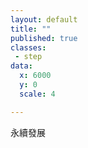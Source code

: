 ```yaml
---
layout: default
title: ""
published: true
classes:
 - step
data:
  x: 6000
  y: 0
  scale: 4

---
```


永續發展

